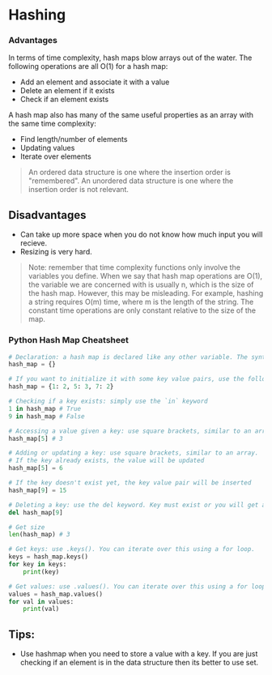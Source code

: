 # Hashing

### Advantages
In terms of time complexity, hash maps blow arrays out of the water. The following operations are all O(1) for a hash map:

- Add an element and associate it with a value
- Delete an element if it exists
- Check if an element exists

A hash map also has many of the same useful properties as an array with the same time complexity:

- Find length/number of elements
- Updating values
- Iterate over elements

> An ordered data structure is one where the insertion order is "remembered". An unordered data structure is one where the insertion order is not relevant.

## Disadvantages

- Can take up more space when you do not know how much input you will recieve.
- Resizing is very hard.

> Note: remember that time complexity functions only involve the variables you define. When we say that hash map operations are O(1), the variable we are concerned with is usually n, which is the size of the hash map. However, this may be misleading. For example, hashing a string requires O(m) time, where m is the length of the string. The constant time operations are only constant relative to the size of the map.

### Python Hash Map Cheatsheet
```python
# Declaration: a hash map is declared like any other variable. The syntax is {}
hash_map = {}

# If you want to initialize it with some key value pairs, use the following syntax:
hash_map = {1: 2, 5: 3, 7: 2}

# Checking if a key exists: simply use the `in` keyword
1 in hash_map # True
9 in hash_map # False

# Accessing a value given a key: use square brackets, similar to an array.
hash_map[5] # 3

# Adding or updating a key: use square brackets, similar to an array.
# If the key already exists, the value will be updated
hash_map[5] = 6

# If the key doesn't exist yet, the key value pair will be inserted
hash_map[9] = 15

# Deleting a key: use the del keyword. Key must exist or you will get an error.
del hash_map[9]

# Get size
len(hash_map) # 3

# Get keys: use .keys(). You can iterate over this using a for loop.
keys = hash_map.keys()
for key in keys:
    print(key)

# Get values: use .values(). You can iterate over this using a for loop.
values = hash_map.values()
for val in values:
    print(val)
```

## Tips:
- Use hashmap when you need to store a value with a key. If you are just checking if an element is in the data structure then its better to use set.